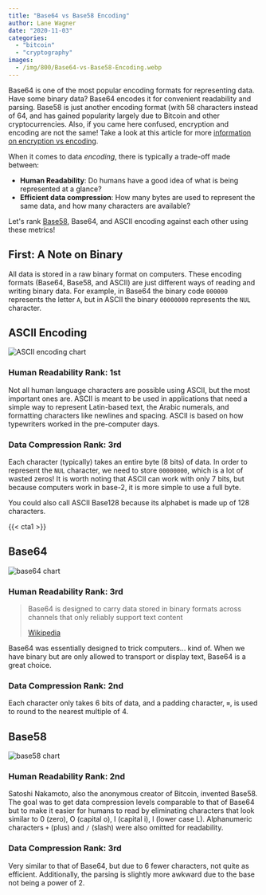 ```yaml
---
title: "Base64 vs Base58 Encoding"
author: Lane Wagner
date: "2020-11-03"
categories: 
  - "bitcoin"
  - "cryptography"
images:
  - /img/800/Base64-vs-Base58-Encoding.webp
---
```


Base64 is one of the most popular encoding formats for representing data. Have some binary data? Base64 encodes it for convenient readability and parsing. Base58 is just another encoding format (with 58 characters instead of 64, and has gained popularity largely due to Bitcoin and other cryptocurrencies. Also, if you came here confused, encryption and encoding are not the same! Take a look at this article for more [information on encryption vs encoding](/cryptography/encoding-vs-encryption/).

When it comes to data _encoding_, there is typically a trade-off made between:

- **Human Readability**: Do humans have a good idea of what is being represented at a glance?
- **Efficient data compression**: How many bytes are used to represent the same data, and how many characters are available?

Let's rank [Base58](https://en.wikipedia.org/wiki/Base58), Base64, and ASCII encoding against each other using these metrics!

## First: A Note on Binary

All data is stored in a raw binary format on computers. These encoding formats (Base64, Base58, and ASCII) are just different ways of reading and writing binary data. For example, in Base64 the binary code `000000` represents the letter `A`, but in ASCII the binary `00000000` represents the `NUL` character.

## ASCII Encoding

![ASCII encoding chart ](/img/800/Screen-Shot-2020-03-02-at-11.32.00-AM-1024x678.png)

### Human Readability Rank: 1st

Not all human language characters are possible using ASCII, but the most important ones are. ASCII is meant to be used in applications that need a simple way to represent Latin-based text, the Arabic numerals, and formatting characters like newlines and spacing. ASCII is based on how typewriters worked in the pre-computer days.

### Data Compression Rank: 3rd

Each character (typically) takes an entire byte (8 bits) of data. In order to represent the `NUL` character, we need to store `00000000`, which is a lot of wasted zeros! It is worth noting that ASCII can work with only 7 bits, but because computers work in base-2, it is more simple to use a full byte.

You could also call ASCII Base128 because its alphabet is made up of 128 characters.

{{< cta1 >}}

## Base64

![base64 chart](/img/800/Screen-Shot-2020-03-02-at-11.31.40-AM-1024x773.png)

### Human Readability Rank: 3rd

> Base64 is designed to carry data stored in binary formats across channels that only reliably support text content
> 
> [Wikipedia](https://en.wikipedia.org/wiki/Base64)

Base64 was essentially designed to trick computers... kind of. When we have binary but are only allowed to transport or display text, Base64 is a great choice.

### Data Compression Rank: 2nd

Each character only takes 6 bits of data, and a padding character, **`=`**, is used to round to the nearest multiple of 4.

## Base58

![base58 chart](/img/800/Screen-Shot-2020-03-02-at-11.32.34-AM-1024x877.png)

### Human Readability Rank: 2nd

Satoshi Nakamoto, also the anonymous creator of Bitcoin, invented Base58. The goal was to get data compression levels comparable to that of Base64 but to make it easier for humans to read by eliminating characters that look similar to 0 (zero), O (capital o), I (capital i), l (lower case L). Alphanumeric characters `+` (plus) and `/` (slash) were also omitted for readability.

### Data Compression Rank: 3rd

Very similar to that of Base64, but due to 6 fewer characters, not quite as efficient. Additionally, the parsing is slightly more awkward due to the base not being a power of 2.
